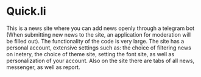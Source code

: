 # Quick.li
This is a news site where you can add news openly through a telegram bot (When submitting new news to the site, an application for moderation will be filled out). The functionality of the code is very large. The site has a personal account, extensive settings such as: the choice of filtering news on inetery, the choice of theme site, setting the font site, as well as personalization of your account. Also on the site there are tabs of all news, messenger, as well as report.
